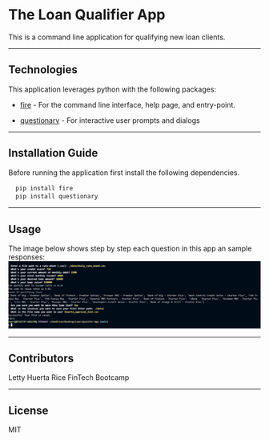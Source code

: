 # The Loan Qualifier App

This is a command line application for qualifying new loan clients.

---

## Technologies

This application leverages python with the following packages:
* [fire](https://github.com/google/python-fire) - For the command line interface, help page, and entry-point.

* [questionary](https://github.com/tmbo/questionary) - For interactive user prompts and dialogs


---

## Installation Guide

Before running the application first install the following dependencies.

```python
  pip install fire
  pip install questionary
```
---

## Usage

The image below shows step by step each question in this app an sample responses:
![](./data/stepbystep.PNG)

---

## Contributors

Letty Huerta
Rice FinTech Bootcamp

---

## License

MIT
